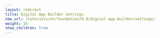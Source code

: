 ```yaml
---
layout: redirect
title: Digital App Builder Settings
new_url: /tutorials/en/foundation/8.0/digital-app-builder/settings/
weight: 16
show_children: true
---
```

